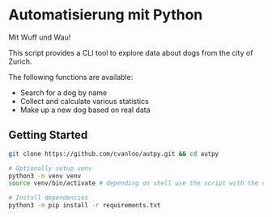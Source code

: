 # Automatisierung mit Python
Mit Wuff und Wau!

This script provides a CLI tool to explore data about dogs from the city of
Zurich.

The following functions are available:
- Search for a dog by name
- Collect and calculate various statistics
- Make up a new dog based on real data

## Getting Started

```sh
git clone https://github.com/cvanloo/autpy.git && cd autpy

# Optionally setup venv
python3 -m venv venv
source venv/bin/activate # depending on shell use the script with the correct extension!

# Install dependencies
python3 -m pip install -r requirements.txt
```
